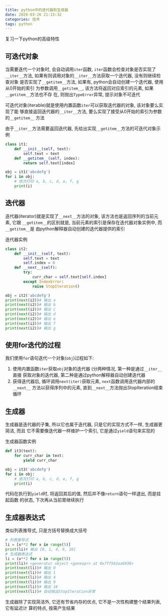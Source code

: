 ```yaml
---
title: python中的迭代器和生成器
date: 2020-03-26 21:15:32
categories: 技术
tags: python
---
```


复习一下python的高级特性

## 可迭代对象

当需要迭代一个对象时, 会自动调用`iter`函数, `iter`函数会检查对象是否实现了
`__iter__`方法, 如果有则调用对象的`__iter__`方法获取一个迭代器, 没有则继续检查对象
是否实现了`__getitem__`方法, 如果有, python会自动创建一个迭代器, 使用从0开始的索引
为参数调用`__getitem__`, 该方法将返回对应索引的元素, 如果`__getitem__`方法也不存
在, 则抛出`TypeError`异常, 提示对象不可迭代

可迭代对象(iterable)就是使用内置函数`iter`可以获取迭代器的对象, 该对象要么实现了能
够直接返回迭代器的`__iter__`方法, 要么实现了接受从0开始的索引为参数的`__getitem__`
方法

由于`__iter__`方法需要返回迭代器, 先给出实现`__getitem__`方法的可迭代对象示例
```python
class it1:
    def __init__(self, text):
        self.text = text
    def __getitem__(self, index):
        return self.text[index]

obj = it1('abcdefg')
for i in obj:
    # 依次打印 a, b, c, d, e, f, g
    print(i)
```


## 迭代器

迭代器(iterator)就是实现了`__next__`方法的对象, 该方法也是返回序列的当前元素, 它跟
`__getitem__`的区别就是, 当前元素的索引是保存在迭代器对象实例中, 而`__getitem__`是
由python解释器自动创建的迭代器提供的索引

迭代器实例
```python
class it2:
    def __init__(self, text):
        self.text = text
        self.index = 0
    def __next__(self):
        try:
            curr_char = self.text[self.index]
        except IndexError:
            raise StopIteration()

obj = it2('abcdefg')
print(next(i2))# 输出 a
print(next(i2))# 输出 b
print(next(i2))# 输出 c
print(next(i2))# 输出 d
print(next(i2))# 输出 e
print(next(i2))# 输出 f
print(next(i2))# 输出 g
```


## 使用for迭代的过程

我们使用`for`语句迭代一个对象(`obj`)过程如下:
1. 使用内置函数`iter`获取`obj`对象的迭代器 (分两种情况, 第一种是通过`__iter__`直接
获取对象的迭代器, 第二种是通过python解释器自动创建迭代器
2. 获得迭代器后, 循环调用`next(iter)`获取元素, `next`函数调用迭代器内部的`__next__`
方法以获得序列中的元素, 直到`__next__`方法抛出StopIteration结束循环


## 生成器

生成器是迭代器的子集, 所以它也属于迭代器, 只是它的实现方式不一样, 生成器更简洁, 而且
它不需要像迭代器一样维护一个索引, 它是通过`yield`语句来实现的

生成器函数实例
```python
def it3(text):
    for curr_char in text:
        yield curr_char

obj = it3('abcdefg')
for i in obj:
    # 依次打印 a, b, c, d, e, f, g
    print(i)

```

代码在执行到`yield`时, 将返回其后的值, 然后并不像`return`语句一样退出, 而是挂起函数
的状态, 下次再从当前胃继续执行


## 生成器表达式

类似列表推导式, 只是方括号替换成大括号

```python
# 列表推导式
li = [x**2 for x in range(5)]
print(li)# 输出 [0, 1, 4, 9, 16]
# 生成器表达式
li = (x**2 for x in range(5))
print(li)# <generator object <genexpr> at 0x7ff563aa6938>
print(next(li))# 输出 0
print(next(li))# 输出 1
print(next(li))# 输出 4
print(next(li))# 输出 9
print(next(li))# 输出 16
print(next(li))# 自动抛出StopIteration异常
```

生成器除了实现简洁外, 它还有节省内存的优点, 它不是一次性构建整个结果列表, 它有延迟计
算的特点, 按需产生结果
